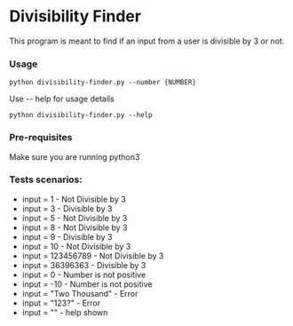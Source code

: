 # Divisibility Finder
This program is meant to find if an input from a user is divisible by 3 or not.

### Usage
```
python divisibility-finder.py --number {NUMBER}
```
Use -- help for usage details
```
python divisibility-finder.py --help 
```

### Pre-requisites
Make sure you are running python3

### Tests scenarios:

* input = 1 - Not Divisible by 3
* input = 3 - Divisible by 3
* input = 5 - Not Divisible by 3
* input = 8 - Not Divisible by 3
* input = 9 - Divisible by 3
* input = 10 - Not Divisible by 3
* input = 123456789 - Not Divisible by 3
* input = 36396363 - Divisible by 3
* input = 0 - Number is not positive
* input = -10 - Number is not positive
* input = "Two Thousand" - Error
* input = "123?" - Error
* input = "" - help shown